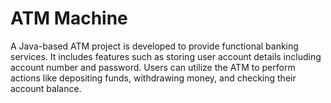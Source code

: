 # ATM Machine

A Java-based ATM project is developed to provide functional banking services. It includes features such as storing user account details including account number and password. Users can utilize the ATM to perform actions like depositing funds, withdrawing money, and checking their account balance.

